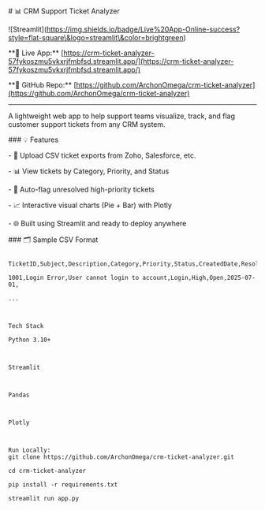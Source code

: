 \# 📊 CRM Support Ticket Analyzer



!\[Streamlit](https://img.shields.io/badge/Live%20App-Online-success?style=flat-square\&logo=streamlit\&color=brightgreen)



\*\*🔗 Live App:\*\* \[https://crm-ticket-analyzer-57fykoszmu5vkxrjfmbfsd.streamlit.app/](https://crm-ticket-analyzer-57fykoszmu5vkxrjfmbfsd.streamlit.app/)  

\*\*🔗 GitHub Repo:\*\* \[https://github.com/ArchonOmega/crm-ticket-analyzer](https://github.com/ArchonOmega/crm-ticket-analyzer)



---



A lightweight web app to help support teams visualize, track, and flag customer support tickets from any CRM system.



\### 💡 Features



\- 📁 Upload CSV ticket exports from Zoho, Salesforce, etc.

\- 📊 View tickets by Category, Priority, and Status

\- 🚩 Auto-flag unresolved high-priority tickets

\- 📈 Interactive visual charts (Pie + Bar) with Plotly

\- 🌐 Built using Streamlit and ready to deploy anywhere



\### 🗂️ Sample CSV Format



```csv

TicketID,Subject,Description,Category,Priority,Status,CreatedDate,ResolvedDate

1001,Login Error,User cannot login to account,Login,High,Open,2025-07-01,

...



Tech Stack

Python 3.10+



Streamlit



Pandas



Plotly



Run Locally:
git clone https://github.com/ArchonOmega/crm-ticket-analyzer.git

cd crm-ticket-analyzer

pip install -r requirements.txt

streamlit run app.py



